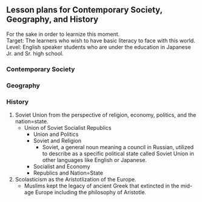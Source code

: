 ## Lesson plans for Contemporary Society, Geography, and History
For the sake in order to learnize this moment.  
Target: The learners who wish to have basic literacy to face with this world.  
Level: English speaker students who are under the education in Japanese Jr. and Sr. high school.
### Contemporary Society
### Geography
### History
1. Soviet Union from the perspective of religion, economy, politics, and the nation=state.
    - Union of Soviet Socialist Republics
      - Union and Politics
      - Soviet and Religion
        - Soviet, a general noun meaning a council in Russian, utilized to describe as a specific political state called Soviet Union in other languages like English or Japanese.
      - Socialist and Economy
      - Republics and Nation=State
1. Scolasticism as the Aristotlization of the Europe.
    - Muslims kept the legacy of ancient Greek that extincted in the mid-age Europe including the philosophy of Aristotle.

